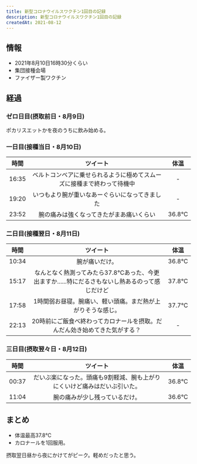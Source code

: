 ```yaml
---
title: 新型コロナウイルスワクチン1回目の記録
description: 新型コロナウイルスワクチン1回目の記録
createdAt: 2021-08-12
---
```


## 情報

- 2021年8月10日16時30分くらい
- 集団接種会場
- ファイザー製ワクチン

## 経過

### ゼロ日目(摂取前日・8月9日)

ポカリスエットかを夜のうちに飲み始める。

### 一日目(接種当日・8月10日)

|時間|ツイート|体温|
|:--:|:------:|:--:|
|16:35|ベルトコンベアに乗せられるように極めてスムーズに接種まで終わって待機中|-|
|19:20|いつもより腕が重いなあーぐらいになってきました|-|
|23:52|腕の痛みは強くなってきたがまあ痛いくらい|36.8℃|

### 二日目(接種翌日・8月11日)

|時間|ツイート|体温|
|:--:|:------:|:--:|
|10:34|腕が痛いだけ。|36.8℃|
|15:17|なんとなく熱測ってみたら37.8℃あった、今更出ますか......特にだるさもないし熱あるのって感じだけど|37.8℃|
|17:58|1時間弱お昼寝。腕痛い、軽い頭痛。まだ熱が上がりそうな感じ。|37.7℃|
|22:13|20時前にご飯食べ終わってカロナールを摂取。だんだん効き始めてきた気がする？|-|

### 三日目(摂取翌々日・8月12日)

|時間|ツイート|体温|
|:--:|:------:|:--:|
|00:37|だいぶ楽になった。頭痛も9割軽減、腕も上がりにくいけど痛みはだいぶ引いた。|36.8℃|
|11:04|腕の痛みが少し残っているだけ。|36.6℃|

## まとめ

- 体温最高37.8℃
- カロナールを1回服用。

摂取翌日昼から夜にかけてがピーク。軽めだったと思う。
